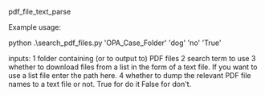 pdf_file_text_parse

Example usage:

python .\search_pdf_files.py 'OPA_Case_Folder' 'dog' 'no' 'True'

inputs:
 1 folder containing (or to output to) PDF files
 2 search term to use
 3 whether to download files from a list in the form of a text file. If you want to use a list file enter the path here.
 4 whether to dump the relevant PDF file names to a text file or not. True for do it False for don't.
